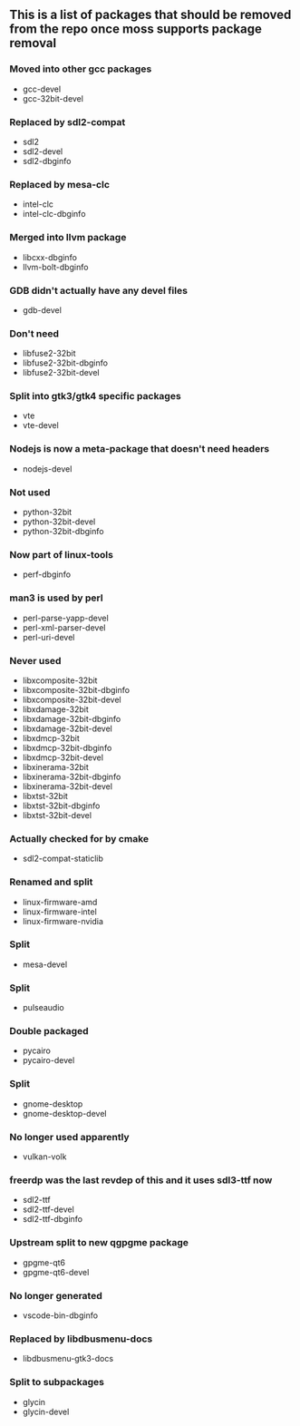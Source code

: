 ## This is a list of packages that should be removed from the repo once moss supports package removal

### Moved into other gcc packages
- gcc-devel
- gcc-32bit-devel

### Replaced by sdl2-compat
- sdl2
- sdl2-devel
- sdl2-dbginfo

### Replaced by mesa-clc
- intel-clc
- intel-clc-dbginfo

### Merged into llvm package
- libcxx-dbginfo
- llvm-bolt-dbginfo

### GDB didn't actually have any devel files
- gdb-devel

### Don't need
- libfuse2-32bit
- libfuse2-32bit-dbginfo
- libfuse2-32bit-devel

### Split into gtk3/gtk4 specific packages
- vte
- vte-devel

### Nodejs is now a meta-package that doesn't need headers
- nodejs-devel

### Not used
- python-32bit
- python-32bit-devel
- python-32bit-dbginfo

### Now part of linux-tools
- perf-dbginfo

### man3 is used by perl
- perl-parse-yapp-devel
- perl-xml-parser-devel
- perl-uri-devel

### Never used
- libxcomposite-32bit
- libxcomposite-32bit-dbginfo
- libxcomposite-32bit-devel
- libxdamage-32bit
- libxdamage-32bit-dbginfo
- libxdamage-32bit-devel
- libxdmcp-32bit
- libxdmcp-32bit-dbginfo
- libxdmcp-32bit-devel
- libxinerama-32bit
- libxinerama-32bit-dbginfo
- libxinerama-32bit-devel
- libxtst-32bit
- libxtst-32bit-dbginfo
- libxtst-32bit-devel

### Actually checked for by cmake
- sdl2-compat-staticlib

### Renamed and split
- linux-firmware-amd
- linux-firmware-intel
- linux-firmware-nvidia

### Split
- mesa-devel

### Split
- pulseaudio

### Double packaged
- pycairo
- pycairo-devel

### Split
- gnome-desktop
- gnome-desktop-devel

### No longer used apparently
- vulkan-volk

### freerdp was the last revdep of this and it uses sdl3-ttf now
- sdl2-ttf
- sdl2-ttf-devel
- sdl2-ttf-dbginfo

### Upstream split to new qgpgme package
- gpgme-qt6
- gpgme-qt6-devel

### No longer generated
- vscode-bin-dbginfo

### Replaced by libdbusmenu-docs
- libdbusmenu-gtk3-docs

### Split to subpackages
- glycin
- glycin-devel
